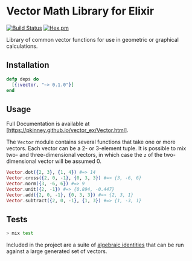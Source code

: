 # Vector Math Library for Elixir

[![Build Status](https://travis-ci.org/pkinney/vector_ex.svg?branch=master)](https://travis-ci.org/pkinney/vector_ex)
[![Hex.pm](https://img.shields.io/hexpm/v/vector.svg)](https://hex.pm/packages/vector)

Library of common vector functions for use in geometric or graphical calculations.

## Installation

```elixir
defp deps do
  [{:vector, "~> 0.1.0"}]
end
```

## Usage

Full Documentation is available at [https://pkinney.github.io/vector_ex/Vector.html].

The `Vector` module contains several functions that take one or more vectors.
Each vector can be a 2- or 3-element tuple.  It is possible to mix two- and
three-dimensional vectors, in which case the `z` of the two-dimensional vector
will be assumed 0.

```elixir
Vector.dot({2, 3}, {1, 4}) #=> 14
Vector.cross({2, 0, -1}, {0, 3, 3}) #=> {3, -6, 6}
Vector.norm({3, -6, 6}) #=> 9
Vector.unit({2, -1}) #=> {0.894, -0.447}
Vector.add({2, 0, -1}, {0, 3, 3}) #=> {2, 3, 1}
Vector.subtract({2, 0, -1}, {1, 3}) #=> {1, -3, 1}
```

## Tests

```bash
> mix test
```

Included in the project are a suite of
[algebraic identities](https://en.wikipedia.org/wiki/Vector_algebra_relations#Addition_and_multiplication_of_vectors)
that can be run against a large generated set of vectors.
